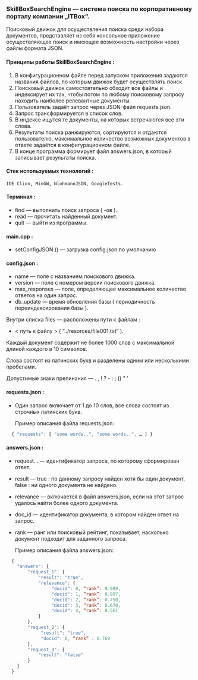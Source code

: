 ### SkillBoxSearchEngine — система поиска по корпоративному порталу компании „ITBox“. ### 
   Поисковый движок для осуществления поиска среди набора документов, 
   представляет из себя консольное приложение осуществляющее поиск 
   и имеющее возможность настройки через файлы формата JSON. 


#### Принципы работы SkillBoxSearchEngine : ####
  1. В конфигурационном файле перед запуском приложения задаются названия
     файлов, по которым движок будет осуществлять поиск.
  2. Поисковый движок самостоятельно обходит все файлы и индексирует их так, 
     чтобы потом по любому поисковому запросу находить наиболее релевантные документы.
  3. Пользователь задаёт запрос через JSON-файл requests.json. 
  4. Запрос трансформируется в список слов.
  5. В индексе ищутся те документы, на которых встречаются все эти слова.
  6. Результаты поиска ранжируются, сортируются и отдаются пользователю,
     максимальное количество возможных документов в ответе задаётся в конфигурационном файле.
  7. В конце программа формирует файл answers.json, в который записывает результаты поиска.


#### Стек используемых технологий : ####
    IDE Clion, MinGW, NlohmannJSON, GoogleTests.


#### Терминал : ####
*	find — выполнить поиск запроса ( -ов ). 
*	read — прочитать найденный документ. 
*	quit — выйти из программы. 


#### main.cpp : ####
*	setConfigJSON () — загрузка config.json по умолчанию


#### config.json : ####
*	name — поле с названием поискового движка.
*	version — поле с номером версии поискового движка.
*	max_responses — поле, определяющее максимальное количество ответов на один запрос.
*	db_update — время обновления базы ( периодичность переиндексирования базы ).
  
Внутри списка files — расположены пути к файлам :
*	< путь к файлу > ( “../resorces/file001.txt” ). 

<p>Каждый документ содержит не более 1000 слов с максимальной длиной каждого в 10 символов.</p>  
<p>Слова состоят из латинских букв и разделены одним или несколькими пробелами.</p>
Допустимые знаки препинания — . , ! ? - : ; () " '
	 

#### requests.json : ####
*	Один запрос включает от 1 до 10 слов, все слова состоят из строчных латинских букв.

	Пример описания файла requests.json:
```javascript
  { "requests": [ "some words..", "some words..", … ] }
```


#### answers.json : ####
*	request… — идентификатор запроса, по которому сформирован ответ.
*	result — true : по данному запросу найден хотя бы один документ, false : ни одного документа не найдено.
*	relevance — включается в файл answers.json, если на этот запрос удалось найти более одного документа.
*	doc_id — идентификатор документа, в котором найден ответ на запрос. 
*	rank — ранг или поисковый рейтинг, показывает, насколько документ подходит для заданного запроса.

	Пример описания файла answers.json:
```javascript
  {
	"answers": {
		"request_1": {
			"result": "true",
			"relevance": {
				 "docid": 0, “rank”: 0.989,
				 "docid": 1, “rank”: 0.897,
				 "docid": 2, “rank”: 0.750,
				 "docid": 3, “rank”: 0.670,
				 "docid": 4, “rank”: 0.561
			}
		},
		"request_2": {
			 "result": "true",
			 "docid": 0, “rank” : 0.769
		},
		"request_3": {
			"result": "false"
		}
	}
  }
```